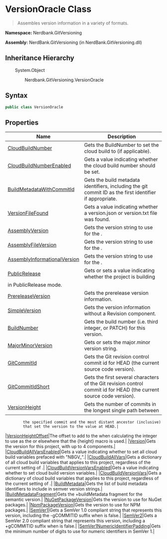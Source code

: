 # VersionOracle Class
> Assembles version information in a variety of formats.

**Namespace:** Nerdbank.GitVersioning

**Assembly:** NerdBank.GitVersioning (in NerdBank.GitVersioning.dll)
## Inheritance Hierarchy
&nbsp;&nbsp;&nbsp;&nbsp;&nbsp;&nbsp;&nbsp;&nbsp;System.Object

&nbsp;&nbsp;&nbsp;&nbsp;&nbsp;&nbsp;&nbsp;&nbsp;&nbsp;&nbsp;&nbsp;&nbsp;&nbsp;&nbsp;&nbsp;&nbsp;Nerdbank.GitVersioning.VersionOracle

## Syntax
~~~~csharp
public class VersionOracle
~~~~
## Properties
|Name|Description|
|---|---|
|[CloudBuildNumber](/doc/Nerdbank/GitVersioning/VersionOracle/Properties/CloudBuildNumber.md)|Gets the BuildNumber to set the cloud build to (if applicable).|
|[CloudBuildNumberEnabled](/doc/Nerdbank/GitVersioning/VersionOracle/Properties/CloudBuildNumberEnabled.md)|Gets a value indicating whether the cloud build number should be set.|
|[BuildMetadataWithCommitId](/doc/Nerdbank/GitVersioning/VersionOracle/Properties/BuildMetadataWithCommitId.md)|Gets the build metadata identifiers, including the git commit ID as the first identifier if appropriate.|
|[VersionFileFound](/doc/Nerdbank/GitVersioning/VersionOracle/Properties/VersionFileFound.md)|Gets a value indicating whether a version.json or version.txt file was found.|
|[AssemblyVersion](/doc/Nerdbank/GitVersioning/VersionOracle/Properties/AssemblyVersion.md)|Gets the version string to use for the .|
|[AssemblyFileVersion](/doc/Nerdbank/GitVersioning/VersionOracle/Properties/AssemblyFileVersion.md)|Gets the version string to use for the .|
|[AssemblyInformationalVersion](/doc/Nerdbank/GitVersioning/VersionOracle/Properties/AssemblyInformationalVersion.md)|Gets the version string to use for the .|
|[PublicRelease](/doc/Nerdbank/GitVersioning/VersionOracle/Properties/PublicRelease.md)|Gets or sets a value indicating whether the project is building
            in PublicRelease mode.|
|[PrereleaseVersion](/doc/Nerdbank/GitVersioning/VersionOracle/Properties/PrereleaseVersion.md)|Gets the prerelease version information.|
|[SimpleVersion](/doc/Nerdbank/GitVersioning/VersionOracle/Properties/SimpleVersion.md)|Gets the version information without a Revision component.|
|[BuildNumber](/doc/Nerdbank/GitVersioning/VersionOracle/Properties/BuildNumber.md)|Gets the build number (i.e. third integer, or PATCH) for this version.|
|[MajorMinorVersion](/doc/Nerdbank/GitVersioning/VersionOracle/Properties/MajorMinorVersion.md)|Gets or sets the major.minor version string.|
|[GitCommitId](/doc/Nerdbank/GitVersioning/VersionOracle/Properties/GitCommitId.md)|Gets the Git revision control commit id for HEAD (the current source code version).|
|[GitCommitIdShort](/doc/Nerdbank/GitVersioning/VersionOracle/Properties/GitCommitIdShort.md)|Gets the first several characters of the Git revision control commit id for HEAD (the current source code version).|
|[VersionHeight](/doc/Nerdbank/GitVersioning/VersionOracle/Properties/VersionHeight.md)|Gets the number of commits in the longest single path between
            the specified commit and the most distant ancestor (inclusive)
            that set the version to the value at HEAD.|
|[VersionHeightOffset](/doc/Nerdbank/GitVersioning/VersionOracle/Properties/VersionHeightOffset.md)|The offset to add to the 
            when calculating the integer to use as the 
            or elsewhere that the {height} macro is used.|
|[Version](/doc/Nerdbank/GitVersioning/VersionOracle/Properties/Version.md)|Gets the version for this project, with up to 4 components.|
|[CloudBuildAllVarsEnabled](/doc/Nerdbank/GitVersioning/VersionOracle/Properties/CloudBuildAllVarsEnabled.md)|Gets a value indicating whether to set all cloud build variables prefaced with "NBGV_".|
|[CloudBuildAllVars](/doc/Nerdbank/GitVersioning/VersionOracle/Properties/CloudBuildAllVars.md)|Gets a dictionary of all cloud build variables that applies to this project,
            regardless of the current setting of .|
|[CloudBuildVersionVarsEnabled](/doc/Nerdbank/GitVersioning/VersionOracle/Properties/CloudBuildVersionVarsEnabled.md)|Gets a value indicating whether to set cloud build version variables.|
|[CloudBuildVersionVars](/doc/Nerdbank/GitVersioning/VersionOracle/Properties/CloudBuildVersionVars.md)|Gets a dictionary of cloud build variables that applies to this project,
            regardless of the current setting of .|
|[BuildMetadata](/doc/Nerdbank/GitVersioning/VersionOracle/Properties/BuildMetadata.md)|Gets the list of build metadata identifiers to include in semver version strings.|
|[BuildMetadataFragment](/doc/Nerdbank/GitVersioning/VersionOracle/Properties/BuildMetadataFragment.md)|Gets the +buildMetadata fragment for the semantic version.|
|[NuGetPackageVersion](/doc/Nerdbank/GitVersioning/VersionOracle/Properties/NuGetPackageVersion.md)|Gets the version to use for NuGet packages.|
|[NpmPackageVersion](/doc/Nerdbank/GitVersioning/VersionOracle/Properties/NpmPackageVersion.md)|Gets the version to use for NPM packages.|
|[SemVer1](/doc/Nerdbank/GitVersioning/VersionOracle/Properties/SemVer1.md)|Gets a SemVer 1.0 compliant string that represents this version, including the -gCOMMITID suffix
            when  is false.|
|[SemVer2](/doc/Nerdbank/GitVersioning/VersionOracle/Properties/SemVer2.md)|Gets a SemVer 2.0 compliant string that represents this version, including a +gCOMMITID suffix
            when  is false.|
|[SemVer1NumericIdentifierPadding](/doc/Nerdbank/GitVersioning/VersionOracle/Properties/SemVer1NumericIdentifierPadding.md)|Gets the minimum number of digits to use for numeric identifiers in SemVer 1.|

